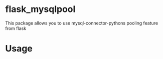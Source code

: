 # flask_mysqlpool

This package allows you to use mysql-connector-pythons pooling feature from flask

# Usage

   